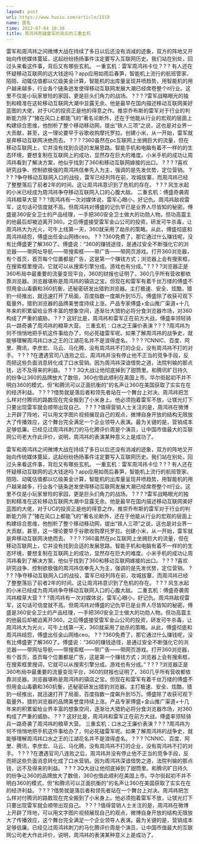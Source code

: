 ```yaml
---
layout: post
url: https://www.huxiu.com/article/1519
name: 匿名
time: 2012-07-04 10:38
title: 周鸿祎死磕雷军的背后的三重玄机
---
```

雷军和周鸿祎之间微博大战在持续了多日以后还没有消减的迹象，双方的阵地又开始向传统媒体蔓延，这起纷纷扬扬事件注定要写入互联网历史。我们站在别处，回过头来看这件事，背后又有哪些玄机。 一重玄机：雷军周鸿祎卡位 ? ? ? 有人还在怀疑移动互联网的远大钱途吗？app应用如雨后春笋，智能机上流行的航班管家、陌陌、动辄估值都以亿级美金计算，智能机的出库量呈现井喷趋势，用智能机的用户越来越多，行业各个链条迸发使得移动互联网发展大潮已经席卷整个it行业。这里不仅是小玩家冒险的家园，更是巨头们角力的战场。 ? ? ? ?雷军战略眼光的独到和精准在这轮移动互联网大潮中显露无余。他是最早在国内描述移动互联网美好蓝图的大佬，对于UC的投资正是他的得意之作。推崇乔布斯的雷军对于行业的判断能力除了“猪在风口上都能飞的”著名论断外，还在于他能从行业的宏观的层面上构建综合思维，他刨析了整个移动移动网，提出“铁人三项”之说，这也是对业界一大贡献，甚至，这一理论要早于谷歌收购摩托罗拉。创建小米，从一开始，雷军就是奔移动互联网决绝而去。 ? ? ? ?360虽然在pc互联网上坐拥巨大的流量，但在移动互联网上，它并没有找到合适的发展思路。智能手机和电脑有着不一样的的生态环境，要想复制在互联网上的成功，显然存在巨大的难度。小米手机的成功让周鸿祎看到了解决方案，他似乎找到了360和移动互联网嫁接的出口。 ? ? ? ?喜欢研究战争、控制欲极强的周鸿祎信奉先入为主，强调的是先发优势，定位营销。 ? ? ? ?争夺移动互联网入口的战役，雷军已经列阵在前，攻城拔寨，而周鸿祎已经了整整落后了前者2年的时间。这让周鸿祎意识到了危机的存在。 ? ? ? 风生水起的小米已经成为周鸿祎争夺移动互联网入口的心腹大敌。 二重玄机：傅盛奇袭周鸿祎粮草大营 ? ? ?周鸿祎有一次对媒体说，雷军心眼小，好记仇。周鸿祎敌视雷军，这句话可信度就不高。但周鸿祎对傅盛的记仇早已是业界人尽皆知的秘密。傅盛是360安全卫士的产品经理，一手把360安全卫士做大的功勋人物。但功高震主的他最后却被迫离开360。之后傅盛接受雷军金山公司的投资，研发可牛杀毒，让周鸿祎大为光火，可牛上线第一天，360就采用了劫杀的策略。从此，傅盛彻底和周鸿祎结怨，傅盛出任金山网络ceo。 ? ? ?360免费了，那它通过什么赚钱呢，没有比傅盛更了解360了。傅盛说：“360的赚钱途径，是通过安全不断强化它的浏览器——带网址导航——带搜索框——带广告——带网页游戏。打开360浏览器，有个首页，首页每个位置都是广告，这是第一个赚钱方式；浏览器上会有搜索框，在搜索框里搜词，它就可以从搜索引擎分成。游戏也有分成。” ? ? ? ?浏览器正是360布局中最重要的流量变现平台，360的财报也证明了，360几乎所有营收都依靠浏览器。浏览器堪称是周鸿祎的镇店之宝。但现在和雷军有着千丝万缕的傅盛不但用金山毒霸和360抗衡，还秘密研发出猎豹浏览器。主打极速、安全、炫酷，猎豹一经推出，就迅速打开了局面，百度指数一度飙升到15万。傅盛除了收获可观下载量外，猎豹浏览器的品牌美誉度持续上涨。产品专家傅盛+金山推广渠道+十几年来的积累留给业界丰富的想象空间，逐渐壮大猎豹必将分食浏览器市场，对360构成了严重的威胁。 ? ? ? 这好比是，周鸿祎和雷军正在前方大战，傅盛率领轻骑兵一路奇袭了周鸿祎的粮草大营。 三重玄机：口水之王廉价表演 ? ? ? ?周鸿祎为何不悄悄地把手机这件事给办了，何必死磕雷军呢。如果了解周鸿祎的战争史，就能够理解周鸿祎口水之王的江湖花名并不是浪得虚名。 ? ? ? ?CNNIC、百度、阿里、腾讯，李彦宏、马云、马化腾，没有周鸿祎不打的企业，没有周鸿祎不打的对手。 ? ? ? ?在遭遇官司八连败之后，周鸿祎并没有停止他不正当的竞争手段，反而把这些负面消息转化成了口水营销。因为周鸿祎深谙借势之道，法院判输的那点钱，远不及得来的利益。 ? ? ? 3Q大战让他彻底掉到了甜筒里。和腾讯旷日持久的纷争让360的品牌放大了数倍，360也借此顺利在美国上市。华尔街起初不并不明白360的模式，但“和腾讯可以正面抗衡的”的名声让360在美国获取了实实在在的经济利益。 ? ? ? ?借势就是落后者和领先者站在一个舞台上对决。周鸿祎把怎么样对付腾讯的路数现在完全搬到了小米身上。他必须抱着雷军不放，让镁光灯下只要出现雷军就会顺带出现自己。 ? ? ? ?值得营销人士关注的是，周鸿祎在微博上开辟了阵地，可以用文字图片视频展现自己的观点，微博自身开放的结构无限放大了传播效应，这个舞台完全满足一个企业领导人表演。最为关键的是，营销成本足够低廉。已经见过周鸿祎刺刀的马化腾评价周是个演员，让中国市值最大的互联网公司老大作此评价，说明，周鸿祎的表演某种意义上是成功了。

雷军和周鸿祎之间微博大战在持续了多日以后还没有消减的迹象，双方的阵地又开始向传统媒体蔓延，这起纷纷扬扬事件注定要写入互联网历史。我们站在别处，回过头来看这件事，背后又有哪些玄机。 一重玄机：雷军周鸿祎卡位 ? ? ? 有人还在怀疑移动互联网的远大钱途吗？app应用如雨后春笋，智能机上流行的航班管家、陌陌、动辄估值都以亿级美金计算，智能机的出库量呈现井喷趋势，用智能机的用户越来越多，行业各个链条迸发使得移动互联网发展大潮已经席卷整个it行业。这里不仅是小玩家冒险的家园，更是巨头们角力的战场。 ? ? ? ?雷军战略眼光的独到和精准在这轮移动互联网大潮中显露无余。他是最早在国内描述移动互联网美好蓝图的大佬，对于UC的投资正是他的得意之作。推崇乔布斯的雷军对于行业的判断能力除了“猪在风口上都能飞的”著名论断外，还在于他能从行业的宏观的层面上构建综合思维，他刨析了整个移动移动网，提出“铁人三项”之说，这也是对业界一大贡献，甚至，这一理论要早于谷歌收购摩托罗拉。创建小米，从一开始，雷军就是奔移动互联网决绝而去。 ? ? ? ?360虽然在pc互联网上坐拥巨大的流量，但在移动互联网上，它并没有找到合适的发展思路。智能手机和电脑有着不一样的的生态环境，要想复制在互联网上的成功，显然存在巨大的难度。小米手机的成功让周鸿祎看到了解决方案，他似乎找到了360和移动互联网嫁接的出口。 ? ? ? ?喜欢研究战争、控制欲极强的周鸿祎信奉先入为主，强调的是先发优势，定位营销。 ? ? ? ?争夺移动互联网入口的战役，雷军已经列阵在前，攻城拔寨，而周鸿祎已经了整整落后了前者2年的时间。这让周鸿祎意识到了危机的存在。 ? ? ? 风生水起的小米已经成为周鸿祎争夺移动互联网入口的心腹大敌。 二重玄机：傅盛奇袭周鸿祎粮草大营 ? ? ?周鸿祎有一次对媒体说，雷军心眼小，好记仇。周鸿祎敌视雷军，这句话可信度就不高。但周鸿祎对傅盛的记仇早已是业界人尽皆知的秘密。傅盛是360安全卫士的产品经理，一手把360安全卫士做大的功勋人物。但功高震主的他最后却被迫离开360。之后傅盛接受雷军金山公司的投资，研发可牛杀毒，让周鸿祎大为光火，可牛上线第一天，360就采用了劫杀的策略。从此，傅盛彻底和周鸿祎结怨，傅盛出任金山网络ceo。 ? ? ?360免费了，那它通过什么赚钱呢，没有比傅盛更了解360了。傅盛说：“360的赚钱途径，是通过安全不断强化它的浏览器——带网址导航——带搜索框——带广告——带网页游戏。打开360浏览器，有个首页，首页每个位置都是广告，这是第一个赚钱方式；浏览器上会有搜索框，在搜索框里搜词，它就可以从搜索引擎分成。游戏也有分成。” ? ? ? ?浏览器正是360布局中最重要的流量变现平台，360的财报也证明了，360几乎所有营收都依靠浏览器。浏览器堪称是周鸿祎的镇店之宝。但现在和雷军有着千丝万缕的傅盛不但用金山毒霸和360抗衡，还秘密研发出猎豹浏览器。主打极速、安全、炫酷，猎豹一经推出，就迅速打开了局面，百度指数一度飙升到15万。傅盛除了收获可观下载量外，猎豹浏览器的品牌美誉度持续上涨。产品专家傅盛+金山推广渠道+十几年来的积累留给业界丰富的想象空间，逐渐壮大猎豹必将分食浏览器市场，对360构成了严重的威胁。 ? ? ? 这好比是，周鸿祎和雷军正在前方大战，傅盛率领轻骑兵一路奇袭了周鸿祎的粮草大营。 三重玄机：口水之王廉价表演 ? ? ? ?周鸿祎为何不悄悄地把手机这件事给办了，何必死磕雷军呢。如果了解周鸿祎的战争史，就能够理解周鸿祎口水之王的江湖花名并不是浪得虚名。 ? ? ? ?CNNIC、百度、阿里、腾讯，李彦宏、马云、马化腾，没有周鸿祎不打的企业，没有周鸿祎不打的对手。 ? ? ? ?在遭遇官司八连败之后，周鸿祎并没有停止他不正当的竞争手段，反而把这些负面消息转化成了口水营销。因为周鸿祎深谙借势之道，法院判输的那点钱，远不及得来的利益。 ? ? ? 3Q大战让他彻底掉到了甜筒里。和腾讯旷日持久的纷争让360的品牌放大了数倍，360也借此顺利在美国上市。华尔街起初不并不明白360的模式，但“和腾讯可以正面抗衡的”的名声让360在美国获取了实实在在的经济利益。 ? ? ? ?借势就是落后者和领先者站在一个舞台上对决。周鸿祎把怎么样对付腾讯的路数现在完全搬到了小米身上。他必须抱着雷军不放，让镁光灯下只要出现雷军就会顺带出现自己。 ? ? ? ?值得营销人士关注的是，周鸿祎在微博上开辟了阵地，可以用文字图片视频展现自己的观点，微博自身开放的结构无限放大了传播效应，这个舞台完全满足一个企业领导人表演。最为关键的是，营销成本足够低廉。已经见过周鸿祎刺刀的马化腾评价周是个演员，让中国市值最大的互联网公司老大作此评价，说明，周鸿祎的表演某种意义上是成功了。

